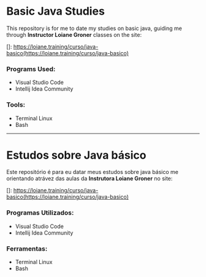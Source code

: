 # Basic Java Studies	

This repository is for me to date my studies on basic java, guiding me through **Instructor Loiane Groner** classes on the site:

[]: https://loiane.training/curso/java-basico(https://loiane.training/curso/java-basico)

###  Programs Used:

- Visual Studio Code
- Intellij Idea Community 

### Tools:

- Terminal Linux
- Bash

------

# Estudos sobre Java básico

Este repositório é para eu datar meus estudos sobre java básico me orientando atrávez das aulas da **Instrutora Loiane Groner** no site:

[]: https://loiane.training/curso/java-basico(https://loiane.training/curso/java-basico)

### Programas Utilizados:

- Visual Studio Code
- Intellij Idea Community 

### Ferramentas:

- Terminal Linux
- Bash